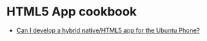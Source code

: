 
# HTML5 App cookbook


  * [Can I develop a hybrid native/HTML5 app for the Ubuntu Phone?](https://askubuntu.com/questions/266260/can-i-develop-a-hybrid-native-html5-app-for-the-ubuntu-phone)
